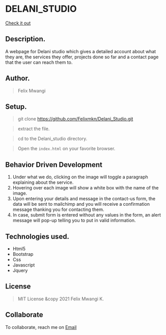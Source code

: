# DELANI_STUDIO

[Check it out](https://github.com/Felixmkn/Delani_Studio.git)
​

## Description.

A webpage for Delani studio which gives a detailed account about what they are, the services they offer, projects done so far and a contact page that the user can reach them to.

## Author.

> Felix Mwangi
> ​

## Setup.

> git clone https://github.com/Felixmkn/Delani_Studio.git

> extract the file.

> cd to the Delani_studio directory.

> Open the `index.html` on your favorite browser.

## Behavior Driven Development

1.  Under what we do, clicking on the image will toggle a paragraph explaining about the service.
2.  Hovering over each image will show a white box with the name of the image.
3.  Upon entering your details and message in the contact-us form, the data will be sent to mailchimp and you   will receive a confirmation message thanking you for contacting them.
4.  In case, submit form is entered without any values in the form, an alert message will pop-up telling you to put in valid information.
    ​

## Technologies used.

- Html5
- Bootstrap
- Css
- Javascript
- Jquery
  ​
  ​

## License

> MIT License &copy 2021 Felix Mwangi K.
> ​

## Collaborate

To collaborate, reach me on [Email](felixmkn@gmail.com)
